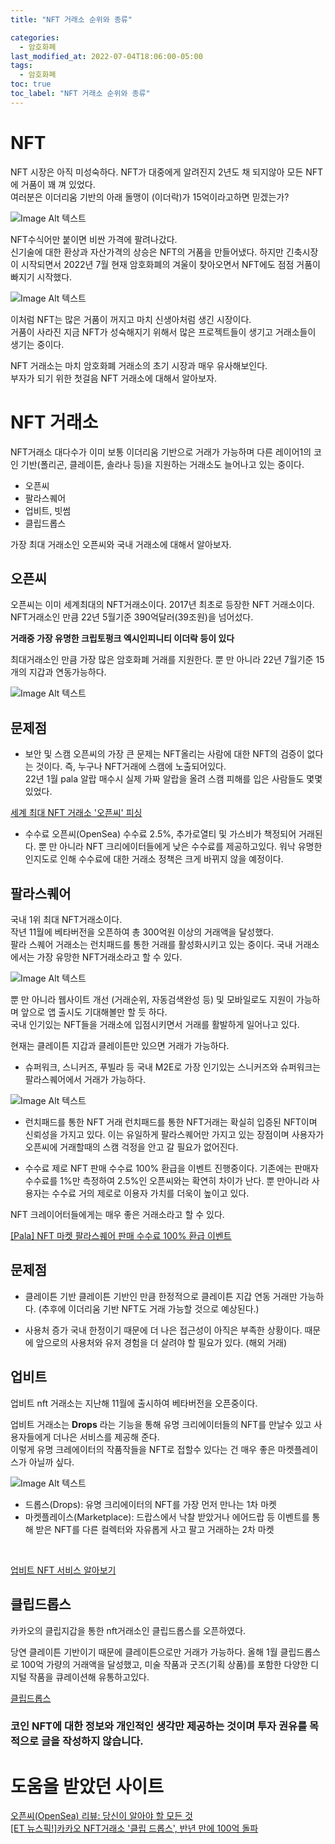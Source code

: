 ```yaml
---
title: "NFT 거래소 순위와 종류"

categories:
  - 암호화폐
last_modified_at: 2022-07-04T18:06:00-05:00
tags:
  - 암호화폐
toc: true
toc_label: "NFT 거래소 순위와 종류"
---
```


# NFT
NFT 시장은 아직 미성숙하다. NFT가 대중에게 알려진지 2년도 채 되지않아 모든 NFT에 거품이 꽤 껴 있었다.<br>
여러분은 이더리움 기반의 아래 돌맹이 (이더락)가 15억이라고하면 믿겠는가?<br>

![Image Alt 텍스트](/assets/img/crypto/220704/ethstone.jpeg) <br>

NFT수식어만 붙이면 비싼 가격에 팔려나갔다.<br>
신기술에 대한 환상과 자산가격의 상승은 NFT의 거품을 만들어냈다. 하지만 긴축시장이 시작되면서 2022년 7월 현재 암호화폐의 겨울이 찾아오면서 NFT에도 점점 거품이 빠지기 시작했다. <br>

![Image Alt 텍스트](/assets/img/crypto/220704/nft.jpeg) <br>

이처럼 NFT는 많은 거품이 꺼지고 마치 신생아처럼 생긴 시장이다.<br>
거품이 사라진 지금 NFT가 성숙해지기 위해서 많은 프로젝트들이 생기고 거래소들이 생기는 중이다. 

NFT 거래소는 마치 암호화폐 거래소의 초기 시장과 매우 유사해보인다. <br>
부자가 되기 위한 첫걸음 NFT 거래소에 대해서 알아보자.

# NFT 거래소
NFT거래소 대다수가 이미 보통 이더리움 기반으로 거래가 가능하며 다른 레이어1의 코인 기반(폴리곤, 클레이튼, 솔라나 등)을 지원하는 거래소도 늘어나고 있는 중이다. <br>

- 오픈씨
- 팔라스퀘어
- 업비트, 빗썸
- 클립드롭스

가장 최대 거래소인 오픈씨와 국내 거래소에 대해서 알아보자.

## 오픈씨
오픈씨는 이미 세계최대의 NFT거래소이다. 2017년 최초로 등장한 NFT 거래소이다. <Br>
NFT거래소인 만큼 22년 5월기준 390억달러(39조원)을 넘어섰다. <br>

**거래중 가장 유명한 크립토펑크 엑시인피니티 이더락 등이 있다**

최대거래소인 만큼 가장 많은 암호화폐 거래를 지원한다. 뿐 만 아니라 22년 7월기준 15개의 지갑과 연동가능하다.

![Image Alt 텍스트](/assets/img/crypto/220704/opensea_wallet.png) <br>


## 문제점
- 보안 및 스캠
오픈씨의 가장 큰 문제는 NFT올리는 사람에 대한 NFT의 검증이 없다는 것이다. 즉, 누구나 NFT거래에 스캠에 노출되어있다. <br>
22년 1월 pala 알랍 매수시 실제 가짜 알랍을 올려 스캠 피해를 입은 사람들도 몇몇 있었다.<br>

[세계 최대 NFT 거래소 '오픈씨' 피싱](https://www.etnews.com/20220221000220)<Br>

- 수수료
오픈씨(OpenSea) 수수료	2.5%, 추가로열티 및 가스비가 책정되어 거래된다. 뿐 만 아니라 NFT 크리에이터들에게 낮은 수수료를 제공하고있다. 워낙 유명한 인지도로 인해 수수료에 대한 거래소 정책은 크게 바뀌지 않을 예정이다.

## 팔라스퀘어
국내 1위 최대 NFT거래소이다. <br>
작년 11월에 베타버전을 오픈하여 총 300억원 이상의 거래액을 달성했다.<br>
팔라 스퀘어 거래소는 런치패드를 통한 거래를 활성화시키고 있는 중이다. 국내 거래소에서는 가장 유망한 NFT거래소라고 할 수 있다.

![Image Alt 텍스트](/assets/img/crypto/220704/palasquare.png) <br>

뿐 만 아니라 웹사이트 개선 (거래순위, 자동검색완성 등) 및 모바일로도 지원이 가능하며 앞으로 앱 출시도 기대해볼만 할 듯 하다.<br>
국내 인기있는 NFT들을 거래소에 입점시키면서 거래를 활발하게 일어나고 있다. <br>

현재는 클레이튼 지갑과 클레이튼만 있으면 거래가 가능하다.

- 슈퍼워크, 스니커즈, 푸빌라 등 
국내 M2E로 가장 인기있는 스니커즈와 슈퍼워크는 팔라스퀘어에서 거래가 가능하다. <br>

![Image Alt 텍스트](/assets/img/crypto/220704/palasquare_2.png) <br>

- 런치패드를 통한 NFT 거래
런치패드를 통한 NFT거래는 확실히 입증된 NFT이며 신뢰성을 가지고 있다. 이는 유일하게 팔라스퀘어만 가지고 있는 장점이며 사용자가 오픈씨에 거래할때의 스캠 걱정을 안고 갈 필요가 없어진다.

- 수수료 제로
NFT 판매 수수료 100% 환급을 이벤트 진행중이다. 기존에는 판매자 수수료를 1%만 측정하여 2.5%인 오픈씨와는 확연히 차이가 난다. 뿐 만아니라 사용자는 수수료 거의 제로로 이용자 가치를 더욱이 높이고 있다.<br>

NFT 크레이어터들에게는 매우 좋은 거래소라고 할 수 있다.<br>

[[Pala] NFT 마켓 팔라스퀘어 판매 수수료 100% 환급 이벤트](https://medium.com/@attention.pala/pala-nft-%EB%A7%88%EC%BC%93-%ED%8C%94%EB%9D%BC%EC%8A%A4%ED%80%98%EC%96%B4-%ED%8C%90%EB%A7%A4-%EC%88%98%EC%88%98%EB%A3%8C-100-%ED%99%98%EA%B8%89-%EC%9D%B4%EB%B2%A4%ED%8A%B8-11df38e19e45)<br>

## 문제점
- 클레이튼 기반
클레이튼 기반인 만큼 한정적으로 클레이튼 지갑 연동 거래만 가능하다. (추후에 이더리움 기반 NFT도 거래 가능할 것으로 예상된다.)<br>

- 사용처 증가
국내 한정이기 때문에 더 나은 접근성이 아직은 부족한 상황이다. 때문에 앞으로의 사용처와 유저 경험을 더 살려야 할 필요가 있다. (해외 거래)

## 업비트
업비트 nft 거래소는 지난해 11월에 출시하여 베타버전을 오픈중이다.<br>

업비트 거래소는 **Drops** 라는 기능을 통해 유명 크리에이터들의 NFT를 만날수 있고 사용자들에게 더나은 서비스를 제공해 준다. <br>
이렇게 유명 크레에이터의 작품작들을 NFT로 접할수 있다는 건 매우 좋은 마켓플레이스가 아닐까 싶다.

![Image Alt 텍스트](/assets/img/crypto/220704/upbit_nft.png) <br>


- 드롭스(Drops): 유명 크리에이터의 NFT를 가장 먼저 만나는 1차 마켓
- 마켓플레이스(Marketplace): 드랍스에서 낙찰 받았거나 에어드랍 등 이벤트를 통해 받은 NFT를 다른 컬렉터와 자유롭게 사고 팔고 거래하는 2차 마켓

<br>

[업비트 NFT 서비스 알아보기](https://upbitcs.zendesk.com/hc/ko/articles/4409255887897-%EC%97%85%EB%B9%84%ED%8A%B8-NFT-%EC%84%9C%EB%B9%84%EC%8A%A4-%EC%95%8C%EC%95%84%EB%B3%B4%EA%B8%B0)


## 클립드롭스
카카오의 클립지갑을 통한 nft거래소인 클립드롭스를 오픈하였다. <br>

당연 클레이튼 기반이기 때문에 클레이튼으로만 거래가 가능하다.
올해 1월 클립드롭스로 100억 가량의 거래액을 달성했고, 미술 작품과 굿즈(기획 상품)를 포함한 다양한 디지털 작품을 큐레이션해 유통하고있다. <br>

[클립드롭스](https://klipdrops.com/)


### 코인 NFT에 대한 정보와 개인적인 생각만 제공하는 것이며 투자 권유를 목적으로 글을 작성하지 않습니다.

# 도움을 받았던 사이트
[오픈씨(OpenSea) 리뷰: 당신이 알아야 할 모든 것](https://kr.beincrypto.com/learn-kr/%EC%98%A4%ED%94%88%EC%94%A8opensea-%EB%A6%AC%EB%B7%B0-%EB%8B%B9%EC%8B%A0%EC%9D%B4-%EC%95%8C%EC%95%84%EC%95%BC-%ED%95%A0-%EB%AA%A8%EB%93%A0-%EA%B2%83/)<br>
[[ET 뉴스픽!]카카오 NFT거래소 '클립 드롭스', 반년 만에 100억 돌파](https://www.etnews.com/20220114000122)